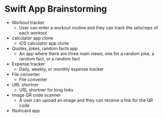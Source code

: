 # Swift App Brainstorming



* Workout tracker
    * User can enter a workout routine and they can track the sets/reps of each workout
* calculator app clone
    * iOS calculator app clone
* Quotes, jokes, random facts app
    * An app where there are three main views, one for a random joke, a random fact, or a random fact
* Expense tracker
    * Daily, weekly, or monthly expense tracker
* File converter
    * File converter
* URL shortner
    * URL shortner for long links
* Image QR code scanner
    * A user can upload an image and they can receive a link for the QR code
* flashcard app